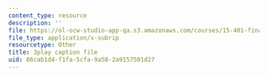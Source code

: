 ```yaml
---
content_type: resource
description: ''
file: https://ol-ocw-studio-app-qa.s3.amazonaws.com/courses/15-401-finance-theory-i-fall-2008/86cab1d4f1fa5cfa9a582a9157501d27_hyc8h5T76BE.vtt
file_type: application/x-subrip
resourcetype: Other
title: 3play caption file
uid: 86cab1d4-f1fa-5cfa-9a58-2a9157501d27
---
```

